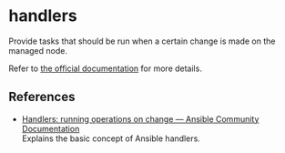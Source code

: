 # handlers

Provide tasks that should be run when a certain change is made on the managed node.

Refer to [the official documentation](https://docs.ansible.com/ansible/latest/playbook_guide/playbooks_handlers.html) for more details.

## References

* [Handlers: running operations on change — Ansible Community Documentation](https://docs.ansible.com/ansible/latest/playbook_guide/playbooks_handlers.html)  
  Explains the basic concept of Ansible handlers.
